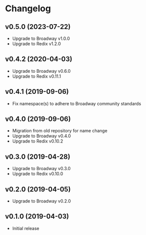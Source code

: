# Changelog

## v0.5.0 (2023-07-22)
* Upgrade to Broadway v1.0.0
* Upgrade to Redix v1.2.0

## v0.4.2 (2020-04-03)

* Upgrade to Broadway v0.6.0
* Upgrade to Redix v0.11.1

## v0.4.1 (2019-09-06)

* Fix namespace(s) to adhere to Broadway community standards

## v0.4.0 (2019-09-06)

* Migration from old repository for name change
* Upgrade to Broadway v0.4.0
* Upgrade to Redix v0.10.2

## v0.3.0 (2019-04-28)

* Upgrade to Broadway v0.3.0
* Upgrade to Redix v0.10.0

## v0.2.0 (2019-04-05)

* Upgrade to Broadway v0.2.0

## v0.1.0 (2019-04-03)

* Initial release
